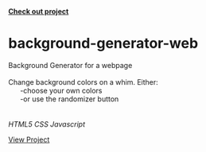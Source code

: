 <strong><a href="https://mrshanx.github.io/background-generator-web/" target="_blank">Check out project</a></strong>

# background-generator-web
Background Generator for a webpage
<br>
<br>
Change background colors on a whim. Either:
<br>
&nbsp;&nbsp;&nbsp;&nbsp;&nbsp; -choose your own colors<br>
&nbsp;&nbsp;&nbsp;&nbsp;&nbsp; -or use the randomizer button<br><br> <br>
<em>HTML5 CSS Javascript</em>

[View Project](https://mrshanx.github.io/background-generator-web/)

